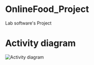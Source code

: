 # OnlineFood_Project
Lab software's Project

# Activity diagram
![Activity diagram](https://uupload.ir/files/izdd_activity_diagram2.jpeg)
